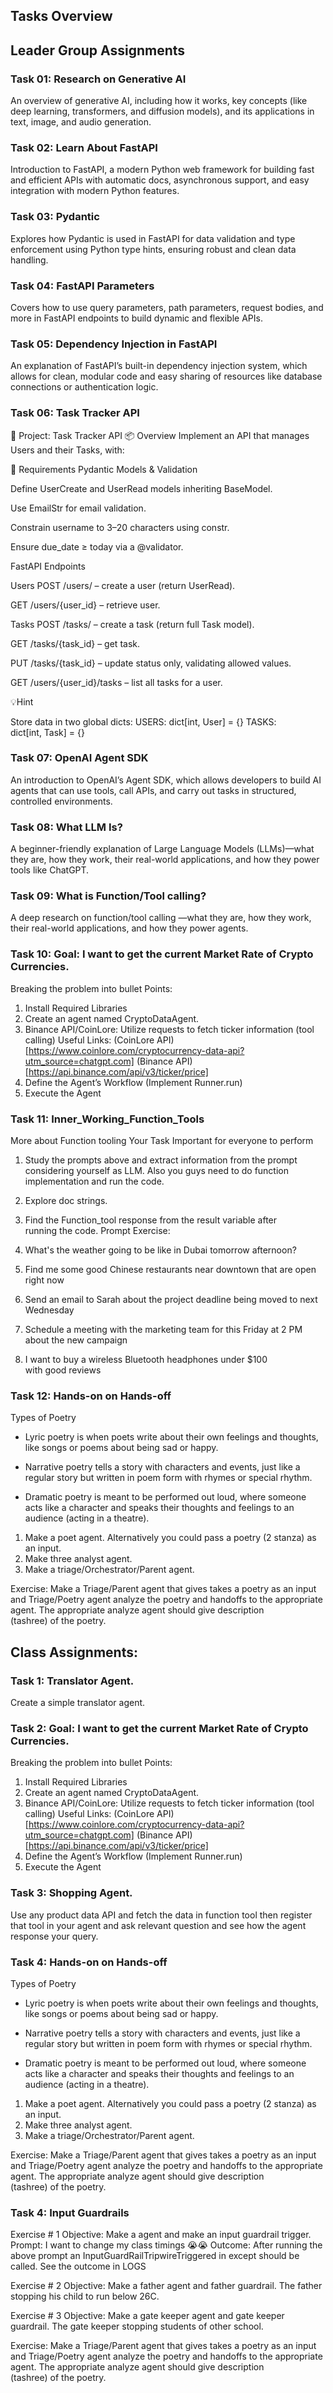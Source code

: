 ## Tasks Overview

## Leader Group Assignments
### **Task 01: Research on Generative AI**
An overview of generative AI, including how it works, key concepts (like deep learning, transformers, and diffusion models), and its applications in text, image, and audio generation.

### **Task 02: Learn About FastAPI**
Introduction to FastAPI, a modern Python web framework for building fast and efficient APIs with automatic docs, asynchronous support, and easy integration with modern Python features.

### **Task 03: Pydantic**
Explores how Pydantic is used in FastAPI for data validation and type enforcement using Python type hints, ensuring robust and clean data handling.

### **Task 04: FastAPI Parameters**
Covers how to use query parameters, path parameters, request bodies, and more in FastAPI endpoints to build dynamic and flexible APIs.

### **Task 05: Dependency Injection in FastAPI**
An explanation of FastAPI’s built-in dependency injection system, which allows for clean, modular code and easy sharing of resources like database connections or authentication logic.

###  **Task 06: Task Tracker API**

📝 Project: Task Tracker API
📦 Overview
Implement an API that manages Users and their Tasks, with:

🚀 Requirements
Pydantic Models & Validation

Define UserCreate and UserRead models inheriting BaseModel. 

Use EmailStr for email validation. 

Constrain username to 3–20 characters using constr.

Ensure due_date ≥ today via a @validator. 

FastAPI Endpoints

Users
POST /users/ – create a user (return UserRead).

GET /users/{user_id} – retrieve user.

Tasks
POST /tasks/ – create a task (return full Task model).

GET /tasks/{task_id} – get task.

PUT /tasks/{task_id} – update status only, validating allowed values. 

GET /users/{user_id}/tasks – list all tasks for a user.


💡Hint

Store data in two global dicts:
USERS: dict[int, User] = {}
TASKS: dict[int, Task] = {}


### **Task 07: OpenAI Agent SDK**
An introduction to OpenAI’s Agent SDK, which allows developers to build AI agents that can use tools, call APIs, and carry out tasks in structured, controlled environments.

### **Task 08: What LLM Is?**
A beginner-friendly explanation of Large Language Models (LLMs)—what they are, how they work, their real-world applications, and how they power tools like ChatGPT.

### **Task 09: What is Function/Tool calling?**
A deep research on function/tool calling —what they are, how they work, their real-world applications, and how they power agents.


### **Task 10: Goal: I want to get the current Market Rate of Crypto Currencies.**
Breaking the problem into bullet Points:

1. Install Required Libraries
2. Create an agent named CryptoDataAgent.
3. Binance API/CoinLore: Utilize requests to fetch ticker information (tool calling)
Useful Links:
(CoinLore API)[https://www.coinlore.com/cryptocurrency-data-api?utm_source=chatgpt.com]
(Binance API)[https://api.binance.com/api/v3/ticker/price]
4. Define the Agent’s Workflow (Implement Runner.run)
5. Execute the Agent


### **Task 11: Inner_Working_Function_Tools**
More about Function tooling
Your Task Important for everyone to perform
1. Study the prompts above and extract information from the prompt considering yourself as LLM. Also you guys need to do function implementation and run the code.

2. Explore doc strings.

3. Find the Function_tool response from the result variable after running the code.
Prompt Exercise:
1. What's the weather going to be like in Dubai tomorrow afternoon?

2. Find me some good Chinese restaurants near downtown that are open right now

3. Send an email to Sarah about the project deadline being moved to next Wednesday

4. Schedule a meeting with the marketing team for this Friday at 2 PM about the new campaign

5. I want to buy a wireless Bluetooth headphones under $100 with good reviews

### **Task 12: Hands-on on Hands-off**
Types of Poetry
- Lyric poetry is when poets write about their own feelings and thoughts, like songs or poems about being sad or happy.

- Narrative poetry tells a story with characters and events, just like a regular story but written in poem form with rhymes or special rhythm.

- Dramatic poetry is meant to be performed out loud, where someone acts like a character and speaks their thoughts and feelings to an audience (acting in a theatre).

1. Make a poet agent. Alternatively you could pass a poetry (2 stanza) as an input.
2. Make three analyst agent. 
3. Make a triage/Orchestrator/Parent agent.

Exercise: Make a Triage/Parent agent that gives takes a poetry as an input and Triage/Poetry agent analyze the poetry and handoffs to the appropriate agent. The appropriate analyze agent should give description (tashree) of the poetry.




## Class Assignments:
### **Task 1: Translator Agent.**
Create a simple translator agent. 
 
### **Task 2: Goal: I want to get the current Market Rate of Crypto Currencies.**
Breaking the problem into bullet Points:

1. Install Required Libraries
2. Create an agent named CryptoDataAgent.
3. Binance API/CoinLore: Utilize requests to fetch ticker information (tool calling)
Useful Links:
(CoinLore API)[https://www.coinlore.com/cryptocurrency-data-api?utm_source=chatgpt.com]
(Binance API)[https://api.binance.com/api/v3/ticker/price]
4. Define the Agent’s Workflow (Implement Runner.run)
5. Execute the Agent


### **Task 3: Shopping Agent.**
Use any product data API and fetch the data in function tool then register that tool in your agent and ask relevant question and see how the agent response your query. 


### **Task 4: Hands-on on Hands-off**
Types of Poetry
- Lyric poetry is when poets write about their own feelings and thoughts, like songs or poems about being sad or happy.

- Narrative poetry tells a story with characters and events, just like a regular story but written in poem form with rhymes or special rhythm.

- Dramatic poetry is meant to be performed out loud, where someone acts like a character and speaks their thoughts and feelings to an audience (acting in a theatre).

1. Make a poet agent. Alternatively you could pass a poetry (2 stanza) as an input.
2. Make three analyst agent. 
3. Make a triage/Orchestrator/Parent agent.

Exercise: Make a Triage/Parent agent that gives takes a poetry as an input and Triage/Poetry agent analyze the poetry and handoffs to the appropriate agent. The appropriate analyze agent should give description (tashree) of the poetry.


### **Task 4: Input Guardrails**

Exercise # 1 Objective: Make a agent and make an input guardrail trigger. Prompt: I want to change my class timings 😭😭 Outcome: After running the above prompt an InputGuardRailTripwireTriggered in except should be called. See the outcome in LOGS

Exercise # 2 Objective: Make a father agent and father guardrail. The father stopping his child to run below 26C.

Exercise # 3 Objective: Make a gate keeper agent and gate keeper guardrail. The gate keeper stopping students of other school.

Exercise: Make a Triage/Parent agent that gives takes a poetry as an input and Triage/Poetry agent analyze the poetry and handoffs to the appropriate agent. The appropriate analyze agent should give description (tashree) of the poetry.
